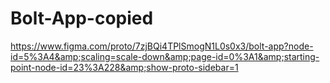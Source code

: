 # Bolt-App-copied
https://www.figma.com/proto/7zjBQi4TPlSmogN1L0s0x3/bolt-app?node-id=5%3A4&amp;scaling=scale-down&amp;page-id=0%3A1&amp;starting-point-node-id=23%3A228&amp;show-proto-sidebar=1
